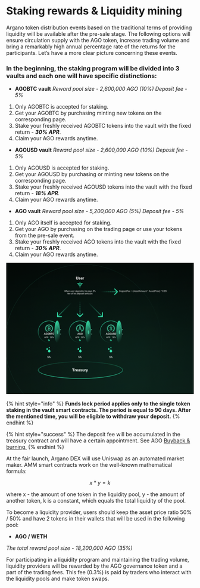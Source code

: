# Staking rewards & Liquidity mining

Argano token distribution events based on the traditional terms of providing liquidity will be available after the pre-sale stage. The following options will ensure circulation supply with the AGO token, increase trading volume and bring a remarkably high annual percentage rate of the returns for the participants. Let’s have a more clear picture concerning these events.

### **In the beginning, the staking program will be divided into 3 vaults and each one will have specific distinctions:**

* **AGOBTC vault** _Reward pool size - 2,600,000 AGO \(10%\) Deposit fee - 5%_

1. Only AGOBTC is accepted for staking.
2. Get your AGOBTC by purchasing minting new tokens on the corresponding page.
3. Stake your freshly received AGOBTC tokens into the vault with the fixed return - _**30% APR**_.
4. Claim your AGO rewards anytime.

* **AGOUSD vault** _Reward pool size - 2,600,000 AGO \(10%\) Deposit fee - 5%_

1. Only AGOUSD  is accepted for staking.
2. Get your AGOUSD by purchasing or minting new tokens on the corresponding page.
3. Stake your freshly received AGOUSD tokens into the vault with the fixed return - _**18% APR**._
4. Claim your AGO rewards anytime.

* **AGO vault** _Reward pool size - 5,200,000 AGO \(5%\) Deposit fee - 5%_

1. Only AGO itself is accepted for staking.
2. Get your AGO by purchasing on the trading page or use your tokens from the pre-sale event.
3. Stake your freshly received AGO tokens into the vault with the fixed return - _**30% APR**_.
4. Claim your AGO rewards anytime.

![Organization of the staking process](.gitbook/assets/frame-2.png)

{% hint style="info" %}
**Funds lock period applies only to the single token staking in the vault smart contracts. The period is equal to 90 days. After the mentioned time, you will be eligible to withdraw your deposit.**
{% endhint %}

{% hint style="success" %}
The deposit fee will be accumulated in the treasury contract and will have a certain appointment. See AGO [Buyback & burning.](ago-governance-token.md#buyback-and-burn)
{% endhint %}

At the fair launch, Argano DEX will use Uniswap as an automated market maker. AMM smart contracts work on the well-known mathematical formula:

$$
x * y = k
$$

where x - the amount of one token in the liquidity pool, y - the amount of another token, k is a constant, which equals the total liquidity of the pool.

To become a liquidity provider, users should keep the asset price ratio 50% / 50% and have 2 tokens in their wallets that will be used in the following pool:

* **AGO / WETH** 

_The total reward pool size - 18,200,000 AGO \(35%\)_

For participating in a liquidity program and maintaining the trading volume, liquidity providers will be rewarded by the AGO governance token and a part of the trading fees. This fee \(0.3%\) is paid by traders who interact with the liquidity pools and make token swaps.  


